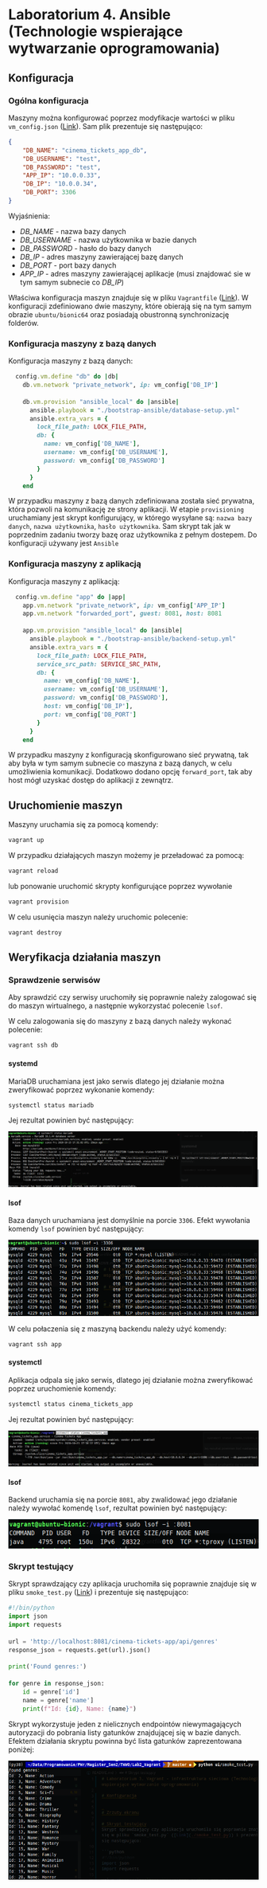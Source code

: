 # Laboratorium 4. Ansible (Technologie wspierające wytwarzanie oprogramowania)

## Konfiguracja

### Ogólna konfiguracja

Maszyny można konfigurować poprzez modyfikacje wartości w pliku `vm_config.json` ([Link](./vm_config.json)). Sam plik prezentuje się następująco:

```json
{
    "DB_NAME": "cinema_tickets_app_db",
    "DB_USERNAME": "test",
    "DB_PASSWORD": "test",
    "APP_IP": "10.0.0.33",
    "DB_IP": "10.0.0.34",
    "DB_PORT": 3306
}
```

Wyjaśnienia:

* *DB_NAME* - nazwa bazy danych
* *DB_USERNAME* - nazwa użytkownika w bazie danych
* *DB_PASSWORD* - hasło do bazy danych
* *DB_IP* - adres maszyny zawierającej bazę danych
* *DB_PORT* - port bazy danych
* *APP_IP* - adres maszyny zawierającej aplikacje (musi znajdować sie w tym samym subnecie co *DB_IP*)

Właściwa konfiguracja maszyn znajduje się w pliku `Vagrantfile` ([Link](./Vagrantfile)). W konfiguracji zdefiniowano dwie maszyny, które obierają się na tym samym obrazie `ubuntu/bionic64` oraz posiadają obustronną synchronizację folderów.

### Konfiguracja maszyny z bazą danych

Konfiguracja maszyny z bazą danych:

```ruby
  config.vm.define "db" do |db|
    db.vm.network "private_network", ip: vm_config['DB_IP']

    db.vm.provision "ansible_local" do |ansible|
      ansible.playbook = "./bootstrap-ansible/database-setup.yml"
      ansible.extra_vars = {
        lock_file_path: LOCK_FILE_PATH,
        db: {
          name: vm_config['DB_NAME'],
          username: vm_config['DB_USERNAME'],
          password: vm_config['DB_PASSWORD']
        }
      }
    end
```

W przypadku maszyny z bazą danych zdefiniowana została sieć prywatna, która pozwoli na komunikację ze strony aplikacji. W etapie `provisioning` uruchamiany jest skrypt konfigurujący, w którego wysyłane są: `nazwa bazy danych`, `nazwa użytkownika`, `hasło użytkownika`. Sam skrypt tak jak w poprzednim zadaniu tworzy bazę oraz użytkownika z pełnym dostepem. Do konfiguracji używany jest `Ansible`

### Konfiguracja maszyny z aplikacją

Konfiguracja maszyny z aplikacją:

```ruby
  config.vm.define "app" do |app|
    app.vm.network "private_network", ip: vm_config['APP_IP']
    app.vm.network "forwarded_port", guest: 8081, host: 8081

    app.vm.provision "ansible_local" do |ansible|
      ansible.playbook = "./bootstrap-ansible/backend-setup.yml"
      ansible.extra_vars = {
        lock_file_path: LOCK_FILE_PATH,
        service_src_path: SERVICE_SRC_PATH,
        db: {
          name: vm_config['DB_NAME'],
          username: vm_config['DB_USERNAME'],
          password: vm_config['DB_PASSWORD'],
          host: vm_config['DB_IP'],
          port: vm_config['DB_PORT']
        }
      }
    end
```

W przypadku maszyny z konfiguracją skonfigurowano sieć prywatną, tak aby była w tym samym subnecie co maszyna z bazą danych, w celu umożliwienia komunikacji. Dodatkowo dodano opcję `forward_port`, tak aby host mógł uzyskać dostęp do aplikacji z zewnątrz.

## Uruchomienie maszyn

Maszyny uruchamia się za pomocą komendy:

```bash
vagrant up
```

W przypadku działających maszyn możemy je przeładować za pomocą:

```bash
vagrant reload
```

lub ponowanie uruchomić skrypty konfigurujące poprzez wywołanie

```bash
vagrant provision
```

W celu usunięcia maszyn należy uruchomic polecenie:

```bash
vagrant destroy
```

## Weryfikacja działania maszyn

### Sprawdzenie serwisów

Aby sprawdzić czy serwisy uruchomiły się poprawnie należy zalogować się do maszyn wirtualnego, a następnie wykorzystać polecenie `lsof`.

W celu zalogowania się do maszyny z bazą danych należy wykonać polecenie:

```bash
vagrant ssh db
```

#### systemd

MariaDB uruchamiana jest jako serwis dlatego jej działanie można zweryfikować poprzez wykonanie komendy:

```bash
systemctl status mariadb
```

Jej rezultat powinien być następujący:

![db systemd](./screenshots/systemd_db.png)


#### lsof

Baza danych uruchamiana jest domyślnie na porcie `3306`. Efekt wywołania komendy `lsof` powinien być następujący:

![Db lsof](./screenshots/db_lsof.png)

W celu połaczenia się z maszyną backendu należy użyć komendy:

```bash
vagrant ssh app
```
#### systemctl

Aplikacja odpala się jako serwis, dlatego jej działanie można zweryfikować poprzez uruchomienie komendy:

```bash
systemctl status cinema_tickets_app
```

Jej rezultat powinien być następujący:

![App systemd](./screenshots/systemd_app.png)

#### lsof

Backend uruchamia się na porcie `8081`, aby zwalidować jego działanie należy wywołać komendę `lsof`, rezultat powinien być następujący:

![App lsof](./screenshots/app_lsof.png)

### Skrypt testujący

Skrypt sprawdzający czy aplikacja uruchomiła się poprawnie znajduje się w pliku `smoke_test.py` ([Link](./smoke_test.py)) i prezentuje się następująco:

```python
#!/bin/python
import json
import requests

url = 'http://localhost:8081/cinema-tickets-app/api/genres'
response_json = requests.get(url).json()

print('Found genres:')

for genre in response_json:
    id = genre['id']
    name = genre['name']
    print(f"Id: {id}, Name: {name}")
```

Skrypt wykorzystuje jeden z nielicznych endpointów niewymagających autoryzacji do pobrania listy gatunków znajdującej się w bazie danych. Efektem działania skryptu powinna być lista gatunków zaprezentowana poniżej:

![Script results](./screenshots/smoke_test.png)